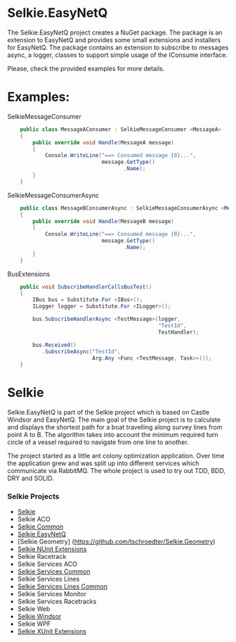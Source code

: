 # Selkie.EasyNetQ

The Selkie.EasyNetQ project creates a NuGet package. The package is an extension to EasyNetQ and provides some small extensions and installers for EasyNetQ. The package contains an extension to subscribe to messages async, a logger, classes to support simple usage of the IConsume interface.  

Please, check the provided examples for more details.

# Examples:

SelkieMessageConsumer
```CS
    public class MessageAConsumer : SelkieMessageConsumer <MessageA>
    {
        public override void Handle(MessageA message)
        {
            Console.WriteLine("==> Consumed message {0}...",
                              message.GetType()
                                     .Name);
        }
    }
```

SelkieMessageConsumerAsync
```CS
    public class MessageBConsumerAsync : SelkieMessageConsumerAsync <MessageB>
    {
        public override void Handle(MessageB message)
        {
            Console.WriteLine("==> Consumed message {0}...",
                              message.GetType()
                                     .Name);
        }
    }
```

BusExtensions
```CS
    public void SubscribeHandlerCallsBusTest()
    {
        IBus bus = Substitute.For <IBus>();
        ILogger logger = Substitute.For <ILogger>();

        bus.SubscribeHandlerAsync <TestMessage>(logger,
                                                "TestId",
                                                TestHandler);

        bus.Received()
           .SubscribeAsync("TestId",
                           Arg.Any <Func <TestMessage, Task>>());
    }
```

# Selkie
Selkie.EasyNetQ is part of the Selkie project which is based on Castle Windsor and EasyNetQ. The main goal of the Selkie project is to calculate and displays the shortest path for a boat travelling along survey lines from point A to B. The algorithm takes into account the minimum required turn circle of a vessel required to navigate from one line to another.

The project started as a little ant colony optimization application. Over time the application grew and was split up into different services which communicate via RabbitMQ. The whole project is used to try out TDD, BDD, DRY and SOLID.

### Selkie Projects

* [Selkie](https://github.com/tschroedter/Selkie)
* Selkie ACO
* [Selkie Common](https://github.com/tschroedter/Selkie.Common)
* [Selkie EasyNetQ](https://github.com/tschroedter/Selkie.EasyNetQ)
* [Selkie Geometry] (https://github.com/tschroedter/Selkie.Geometry)
* [Selkie NUnit Extensions](https://github.com/tschroedter/Selkie.NUnit.Extensions)
* Selkie Racetrack
* Selkie Services ACO
* [Selkie Services Common](https://github.com/tschroedter/Selkie.Services.Common)
* Selkie Services Lines
* [Selkie Services Lines Common](https://github.com/tschroedter/Selkie.Services.Lines.Common)
* Selkie Services Monitor
* Selkie Services Racetracks
* Selkie Web
* [Selkie Windsor](https://github.com/tschroedter/Selkie.Windsor)
* Selkie WPF
* [Selkie XUnit Extensions](https://github.com/tschroedter/Selkie.XUnit.Extensions)

 

